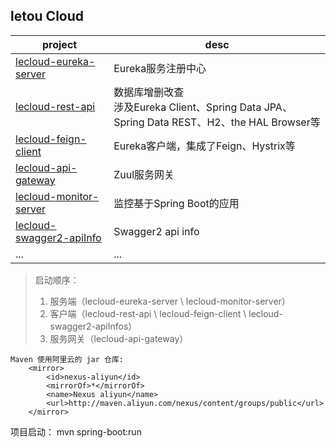 ## letou Cloud    

|project|desc|  
|---|---|   
|[lecloud-eureka-server](lecloud-eureka-server/README.md)|Eureka服务注册中心|  
|[lecloud-rest-api](lecloud-rest-api/README.md)|数据库增删改查<br>涉及Eureka Client、Spring Data JPA、Spring Data REST、H2、the HAL Browser等|  
|[lecloud-feign-client](lecloud-feign-client/README.md)|Eureka客户端，集成了Feign、Hystrix等|  
|[lecloud-api-gateway](lecloud-api-gateway/README.md)|Zuul服务网关|  
|[lecloud-monitor-server](lecloud-monitor-server/README.md)|监控基于Spring Boot的应用| 
|[lecloud-swagger2-apiInfo](lecloud-swagger2-apiInfo/README.md)|Swagger2 api info|  
|...|...|  

> 启动顺序：  
> 1. 服务端（lecloud-eureka-server \ lecloud-monitor-server）  
> 2. 客户端（lecloud-rest-api \ lecloud-feign-client \ lecloud-swagger2-apiInfos）  
> 3. 服务网关（lecloud-api-gateway）  

``` 
Maven 使用阿里云的 jar 仓库:
    <mirror>
        <id>nexus-aliyun</id>
        <mirrorOf>*</mirrorOf>
        <name>Nexus aliyun</name>
        <url>http://maven.aliyun.com/nexus/content/groups/public</url>
    </mirror>
``` 
项目启动：
mvn spring-boot:run


